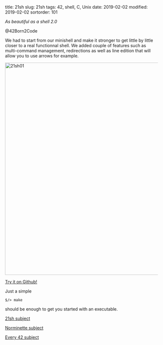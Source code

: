 title: 21sh
slug: 21sh
tags: 42, shell, C, Unix
date: 2019-02-02
modified: 2019-02-02
sortorder: 101


_As beautiful as a shell 2.0_

@42Born2Code

We had to start from our minishell and make it stronger to get little by little closer to a real functionnal shell. We added couple of features such as multi-command management, redirections as well as line edition that will allow you to use arrows for example.


<img src="/images/21sh01.png" alt="21sh01" width="700"/>

[Try it on Github!](https://github.com/abguimba/42-21sh)  
  
  

Just a simple
    
    $/> make

should be enough to get you started with an executable.



[21sh subject](PDFs/21sh.en.pdf)

[Norminette subject](https://github.com/Binary-Hackers/42_Subjects/blob/master/04_Norme/norme_2_0_1.pdf)

[Every 42 subject](https://github.com/agavrel/42_Subjects)
